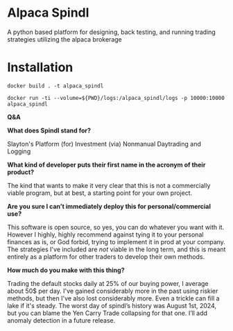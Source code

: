 # Alpaca Spindl
A python based platform for designing, back testing, and running trading strategies utilizing the alpaca brokerage

# Installation
`docker build . -t alpaca_spindl`

`docker run -ti --volume=${PWD}/logs:/alpaca_spindl/logs -p 10000:10000 alpaca_spindl`


**Q&A**

**What does Spindl stand for?**

Slayton's Platform (for) Investment (via) Nonmanual Daytrading and Logging

**What kind of developer puts their first name in the acronym of their product?**

The kind that wants to make it very clear that this is not a commercially viable program, but at best, a starting point for your own project.

**Are you sure I can’t immediately deploy this for personal/commercial use?**

This software is open source, so yes, you can do whatever you want with it. However I highly, highly recommend against tying it to your personal finances as is, or God forbid, trying to implement it in prod at your company. The strategies I've included are _not_ viable in the long term, and this is meant entirely as a platform for other traders to develop their own methods.

**How much do you make with this thing?**

Trading the default stocks daily at 25% of our buying power, I average about 50$ per day. I've gained considerably more in the past using riskier methods, but then I've also lost considerably more. Even a trickle can fill a lake if it's steady. The worst day of spindl’s history was August 1st, 2024, but you can blame the Yen Carry Trade collapsing for that one. I’ll add anomaly detection in a future release.
